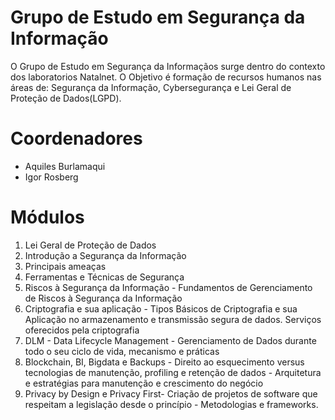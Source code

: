 # Grupo de Estudo em Segurança da Informação

O Grupo de Estudo em Segurança da Informaçãos surge dentro do contexto dos laboratorios Natalnet.
O Objetivo é formação de recursos humanos nas áreas de:
Segurança da Informação, Cybersegurança e Lei Geral de Proteção de Dados(LGPD).

# Coordenadores 

* Aquiles Burlamaqui
* Igor Rosberg


# Módulos 
<ol>
<li>Lei Geral de Proteção de Dados</li>
<li>Introdução a Segurança da Informação</li>
<li>Principais ameaças</li>
<li>Ferramentas e Técnicas de Segurança</li>
<li>Riscos à Segurança da Informação - Fundamentos de Gerenciamento de Riscos à Segurança da Informação</li>
<li>Criptografia e sua aplicação - Tipos Básicos de Criptografia e sua Aplicação no armazenamento e transmissão segura de dados. Serviços oferecidos pela criptografia</li>
 <li>DLM - Data Lifecycle Management - Gerenciamento de Dados durante todo o seu ciclo de vida, mecanismo e práticas</li>
  <li>Blockchain, BI, Bigdata e Backups - Direito ao esquecimento versus tecnologias de manutenção, profiling e retenção de dados - Arquitetura e estratégias para manutenção e crescimento do negócio</li>
  <li>Privacy by Design e Privacy First- Criação de projetos de software que respeitam a legislação desde o princípio - Metodologias e frameworks.</li>
</ol>

